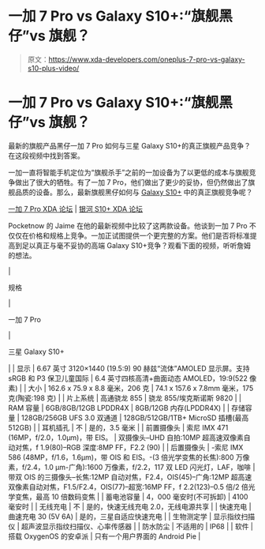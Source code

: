# 一加 7 Pro vs Galaxy S10+:“旗舰黑仔”vs 旗舰？

> 原文：<https://www.xda-developers.com/oneplus-7-pro-vs-galaxy-s10-plus-video/>

# 一加 7 Pro vs Galaxy S10+:“旗舰黑仔”vs 旗舰？

最新的旗舰产品黑仔一加 7 Pro 如何与三星 Galaxy S10+的真正旗舰产品竞争？在这段视频中找到答案。

一加一直将智能手机定位为“旗舰杀手”之前的一加设备为了以更低的成本与旗舰竞争做出了很大的牺牲。有了一加 7 Pro，他们做出了更少的妥协，但仍然做出了旗舰品质的设备。那么，最新旗舰黑仔如何与 [Galaxy S10+](https://www.xda-developers.com/samsung-galaxy-s10-exynos-9820-versus-snapdragon-855-gaming-performance-comparison/) 中的真正旗舰竞争呢？

[一加 7 Pro XDA 论坛](https://forum.xda-developers.com/oneplus-7-pro) | [银河 S10+ XDA 论坛](https://forum.xda-developers.com/s10-plus)

Pocketnow 的 Jaime 在他的最新视频中比较了这两款设备。他谈到一加 7 Pro 不仅仅在价格和规格上竞争。一加正试图提供一个更完整的方案。他们是否将标准提高到足以真正与毫不妥协的高端 Galaxy S10+竞争？观看下面的视频，听听詹姆的想法。

| 

规格

 | 

一加 7 Pro

 | 

三星 Galaxy S10+

 |
| 显示 | 6.67 英寸 3120×1440 (19.5:9) 90 赫兹“流体”AMOLED 显示屏。支持 sRGB 和 P3 保卫儿童国际 | 6.4 英寸四核高清+曲面动态 AMOLED，19:9(522 像素) |
| 大小 | 162.6 x 75.9 x 8.8 毫米，206 克 | 74.1 x 157.6 x 7.8mm 毫米，175 克(陶瓷:198 克) |
| 片上系统 | 高通骁龙 855 | 骁龙 855/埃克斯诺斯 9820 |
| RAM 容量 | 6GB/8GB/12GB LPDDR4X | 8GB/12GB 内存(LPDDR4X) |
| 存储容量 | 128GB/256GB UFS 3.0 双通道 | 128GB/512GB/1TB+ MicroSD 插槽(最高 512GB) |
| 耳机插孔 | 不 | 是的，3.5 毫米 |
| 前置摄像头 | 索尼 IMX 471 (16MP，f/2.0，1.0μm)，带 EIS。 | 双摄像头–UHD 自拍:10MP 超高速双像素自动对焦，f 1.9(80)–RGB 深度:8MP FF，F2.2 (90) |
| 后置摄像头 | -索尼 IMX 586 (48MP，f/1.6，1.6μm)，带 OIS 和 EIS。-(3 倍光学变焦的长焦):800 万像素，f/2.4，1.0 μm-广角):1600 万像素，f/2.2，117 双 LED 闪光灯，LAF，咖啡 | 带双 OIS 的三摄像头–长焦:12MP 自动对焦，F2.4，OIS(45)–广角:12MP 超高速双像素自动对焦，F1.5/F2.4，OIS(77)–超宽:16MP FF，f 2.2(123)–0.5 倍/2 倍光学变焦，最高 10 倍数码变焦 |
| 蓄电池容量 | 4，000 毫安时(不可拆卸) | 4100 毫安时 |
| 无线充电 | 不 | 是的，快速无线充电 2.0，无线电源共享 |
| 快速充电 | 曲速充电 30 (5V 6A) | 是的，三星自适应快速充电 |
| 生物测定学 | 显示指纹扫描仪 | 超声波显示指纹扫描仪、心率传感器 |
| 防水防尘 | 不适用的 | IP68 |
| 软件 | 搭载 OxygenOS 的安卓派 | 只有一个用户界面的 Android Pie |